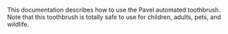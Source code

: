 This documentation describes how to use the Pavel automated toothbrush.
Note that this toothbrush is totally safe to use for children, adults, pets, and wildlife.
